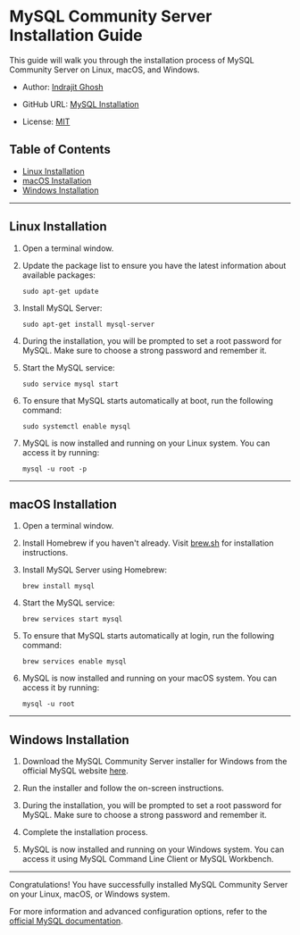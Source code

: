 # MySQL Community Server Installation Guide

This guide will walk you through the installation process of MySQL Community Server on Linux, macOS, and Windows.

- Author: [Indrajit Ghosh](https://github.com/indrajit912)

- GitHub URL: [MySQL Installation](https://github.com/indrajit912/HowTo/blob/master/guides/install_mysql.md)

- License: [MIT](../LICENSE)

## Table of Contents
- [Linux Installation](#linux-installation)
- [macOS Installation](#macos-installation)
- [Windows Installation](#windows-installation)

---

## Linux Installation

1. Open a terminal window.

2. Update the package list to ensure you have the latest information about available packages:
    ```
    sudo apt-get update
    ```

3. Install MySQL Server:
    ```
    sudo apt-get install mysql-server
    ```

4. During the installation, you will be prompted to set a root password for MySQL. Make sure to choose a strong password and remember it.

5. Start the MySQL service:
    ```
    sudo service mysql start
    ```

6. To ensure that MySQL starts automatically at boot, run the following command:
    ```
    sudo systemctl enable mysql
    ```

7. MySQL is now installed and running on your Linux system. You can access it by running:
    ```
    mysql -u root -p
    ```

---

## macOS Installation

1. Open a terminal window.

2. Install Homebrew if you haven't already. Visit [brew.sh](https://brew.sh/) for installation instructions.

3. Install MySQL Server using Homebrew:
    ```
    brew install mysql
    ```

4. Start the MySQL service:
    ```
    brew services start mysql
    ```

5. To ensure that MySQL starts automatically at login, run the following command:
    ```
    brew services enable mysql
    ```

6. MySQL is now installed and running on your macOS system. You can access it by running:
    ```
    mysql -u root
    ```

---

## Windows Installation

1. Download the MySQL Community Server installer for Windows from the official MySQL website [here](https://dev.mysql.com/downloads/mysql/).

2. Run the installer and follow the on-screen instructions.

3. During the installation, you will be prompted to set a root password for MySQL. Make sure to choose a strong password and remember it.

4. Complete the installation process.

5. MySQL is now installed and running on your Windows system. You can access it using MySQL Command Line Client or MySQL Workbench.

---

Congratulations! You have successfully installed MySQL Community Server on your Linux, macOS, or Windows system.

For more information and advanced configuration options, refer to the [official MySQL documentation](https://dev.mysql.com/doc/).
